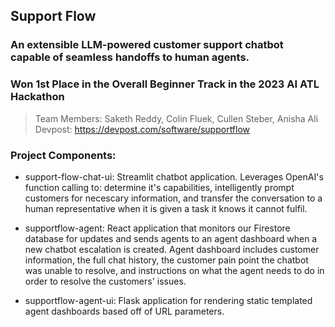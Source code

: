 ## Support Flow

### An extensible LLM-powered customer support chatbot capable of seamless handoffs to human agents.
### Won 1st Place in the Overall Beginner Track in the 2023 AI ATL Hackathon

> Team Members: Saketh Reddy, Colin Fluek, Cullen Steber, Anisha Ali
> Devpost: https://devpost.com/software/supportflow

### Project Components:

- support-flow-chat-ui: Streamlit chatbot application. Leverages OpenAI's function calling to: determine it's capabilities, intelligently prompt customers for necescary information, and transfer the conversation to a human representative when it is given a task it knows it cannot fulfil.

- supportflow-agent: React application that monitors our Firestore database for updates and sends agents to an agent dashboard when a new chatbot escalation is created. Agent dashboard includes customer information, the full chat history, the customer pain point the chatbot was unable to resolve, and instructions on what the agent needs to do in order to resolve the customers' issues.

- supportflow-agent-ui: Flask application for rendering static templated agent dashboards based off of URL parameters. 
